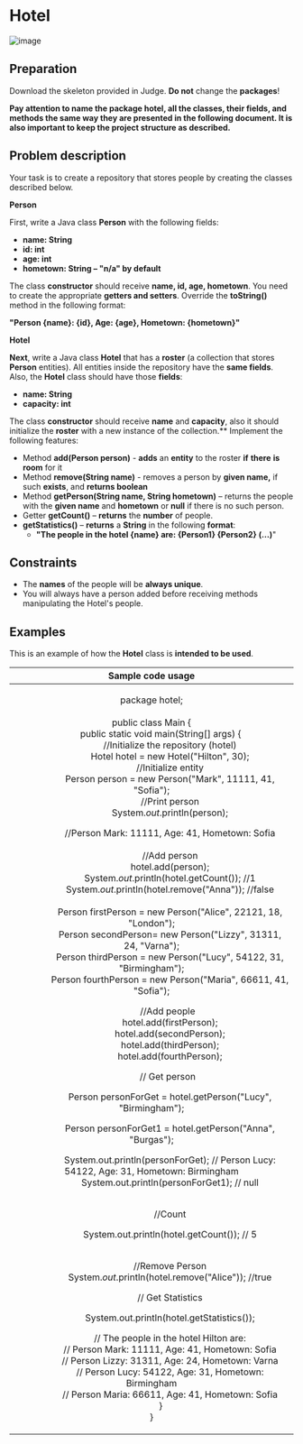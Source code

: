 ﻿# **Hotel**



![image](https://user-images.githubusercontent.com/67644402/151670577-54e30a2a-565b-43b8-ae8f-bbc40e7f3119.png)



## **Preparation**
Download the skeleton provided in Judge. **Do not** change the **packages**!

**Pay attention to name the package hotel, all the classes, their fields, and methods the same way they are presented in the following document. It is also important to keep the project structure as described.**
## **Problem description**
Your task is to create a repository that stores people by creating the classes described below.

**Person**

First, write a Java class **Person** with the following fields:

- **name: String**
- **id: int**
- **age: int**
- **hometown: String – "n/a" by default**

The class **constructor** should receive **name, id, age, hometown**. You need to create the appropriate **getters and setters**. Override the **toString()** method in the following format:

**"Person {name}: {id}, Age: {age}, Hometown: {hometown}"**

**Hotel**

**Next**, write a Java class **Hotel** that has a **roster** (a collection that stores **Person** entities). All entities inside the repository have the **same fields**. Also, the **Hotel** class should have those **fields**:

- **name: String**
- **capacity: int**

The class **constructor** should receive **name** and **capacity**, also it should initialize the **roster** with a new instance of the collection.** Implement the following features:

- Method **add(Person person)** - **adds** an **entity** to the roster **if** **there** **is** **room** for it
- Method **remove(String name)** - removes a person by **given name,** if such **exists**, and **returns boolean**
- Method **getPerson(String name, String hometown)** – returns the people with the **given name** and **hometown** or **null** if there is no such person.
- Getter **getCount()** – **returns** the **number** of people.
- **getStatistics()** – **returns** a **String** in the following **format**:
  - **"The people in the hotel {name} are:
    {Person1}
    {Person2}
    (…)**"
## **Constraints**
- The **names** of the people will be **always unique**.
- You will always have a person added before receiving methods manipulating the Hotel's people.
## **Examples**
This is an example of how the **Hotel** class is **intended to be used**. 

|**Sample code usage**|
| :-: |
|<p>package hotel;<br><br>public class Main {<br>`    `public static void main(String[] args) {<br>`        `//Initialize the repository (hotel)<br>`        `Hotel hotel = new Hotel("Hilton", 30);<br>`        `//Initialize entity<br>`        `Person person = new Person("Mark", 11111, 41, "Sofia");<br>`        `//Print person<br>`        `System.*out*.println(person); </p><p>`        `//Person Mark: 11111, Age: 41, Hometown: Sofia<br><br>`        `//Add person<br>`        `hotel.add(person);<br>`        `System.*out*.println(hotel.getCount()); //1<br>`        `System.*out*.println(hotel.remove("Anna")); //false<br><br>`        `Person firstPerson = new Person("Alice", 22121, 18, "London");<br>`        `Person secondPerson= new Person("Lizzy", 31311, 24, "Varna");<br>`        `Person thirdPerson = new Person("Lucy", 54122, 31, "Birmingham");<br>`        `Person fourthPerson = new Person("Maria", 66611, 41, "Sofia");</p><p>                              </p><p>`       `//Add people<br>`        `hotel.add(firstPerson);<br>`        `hotel.add(secondPerson);<br>`        `hotel.add(thirdPerson);<br>`        `hotel.add(fourthPerson);</p><p></p><p>`       `// Get person</p><p>`        `Person personForGet = hotel.getPerson("Lucy", "Birmingham");</p><p>`        `Person personForGet1 = hotel.getPerson("Anna", "Burgas");</p><p>`        `System.out.println(personForGet); // Person Lucy: 54122, Age: 31, Hometown: Birmingham<br>`        `System.out.println(personForGet1); // null</p><p><br>`        `//Count</p><p>`        `System.out.println(hotel.getCount()); // 5</p><p> <br>`        `//Remove Person<br>`        `System.*out*.println(hotel.remove("Alice")); //true<br>        </p><p>`        `// Get Statistics</p><p>`        `System.out.println(hotel.getStatistics());</p><p>`        `// The people in the hotel Hilton are:<br>`        `// Person Mark: 11111, Age: 41, Hometown: Sofia<br>`        `// Person Lizzy: 31311, Age: 24, Hometown: Varna<br>`        `// Person Lucy: 54122, Age: 31, Hometown: Birmingham<br>`        `// Person Maria: 66611, Age: 41, Hometown: Sofia<br>`    `}<br>}</p>|




